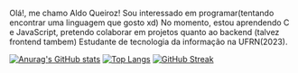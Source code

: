 Olá!, me chamo Aldo Queiroz! Sou interessado em programar(tentando encontrar uma linguagem que gosto xd)
No momento, estou aprendendo C e JavaScript, pretendo colaborar em projetos quanto ao backend (talvez frontend tambem)
Estudante de tecnologia da informação na UFRN(2023).

 [![Anurag's GitHub stats](https://github-readme-stats.vercel.app/api?username=AldoQueirozTinoco&theme=radical)](https://github.com/anuraghazra/github-readme-stats)
 [![Top Langs](https://github-readme-stats.vercel.app/api/top-langs/?username=AldoQueirozTinoco&layout=donut)](https://github.com/anuraghazra/github-readme-stats)
 [![GitHub Streak](http://github-readme-streak-stats.herokuapp.com?user=AldoQueirozTinoco&theme=dark&background=000000)](https://git.io/streak-stats)
  
